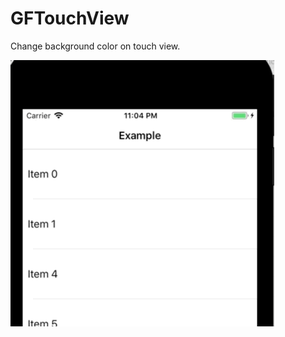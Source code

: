 # GFTouchView
Change background color on touch view.

![Alt Text](https://github.com/guidosette/GFTableViewRowAction/blob/master/example.gif)
